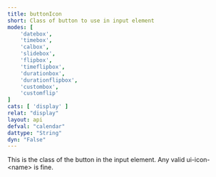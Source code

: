 ```yaml
---
title: buttonIcon
short: Class of button to use in input element
modes: [
	'datebox',
	'timebox',
	'calbox',
	'slidebox',
	'flipbox',
	'timeflipbox',
	'durationbox',
	'durationflipbox',
	'custombox',
	'customflip'
]
cats: [ 'display' ]
relat: "display"
layout: api
defval: "calendar"
dattype: "String"
dyn: "False"
---
```


This is the class of the button in the input element.  Any valid ui-icon-&lt;name> is fine.
